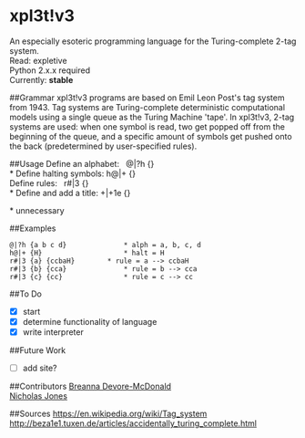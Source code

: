 xpl3t!v3 
===========

An especially esoteric programming language for the Turing-complete 
2-tag system.  
Read: expletive  
Python 2.x.x required  
Currently: **stable**

##Grammar
xpl3t!v3 programs are based on Emil Leon Post's tag system from
1943. Tag systems are Turing-complete deterministic computational 
models using a single queue as the Turing Machine 'tape'. In 
xpl3t!v3, 2-tag systems are used: when one symbol is read, two get
popped off from the beginning of the queue, and a specific amount 
of symbols get pushed onto the back (predetermined by user-specified
rules).  

##Usage
Define an alphabet:&nbsp;&nbsp;&nbsp;@|?h {}  
\* Define halting symbols:&nbsp;h@|+ {}  
Define rules:&nbsp;&nbsp;&nbsp;r#|3 {}  
\* Define and add a title:&nbsp;+|+1e {}
  
\* unnecessary  

##Examples
```
@|?h {a b c d}				* alph = a, b, c, d
h@|+ {H} 					* halt = H
r#|3 {a} {ccbaH} 		* rule = a --> ccbaH
r#|3 {b} {cca} 				* rule = b --> cca
r#|3 {c} {cc} 				* rule = c --> cc
```

##To Do
- [x] start  
- [x] determine functionality of language  
- [x] write interpreter

##Future Work
- [ ] add site?

##Contributors
[Breanna Devore-McDonald](http://breanna-devore-mcdonald.herokuapp.com)  
[Nicholas Jones](http://www.nicholascjones.com)  

##Sources
https://en.wikipedia.org/wiki/Tag_system  
http://beza1e1.tuxen.de/articles/accidentally_turing_complete.html

